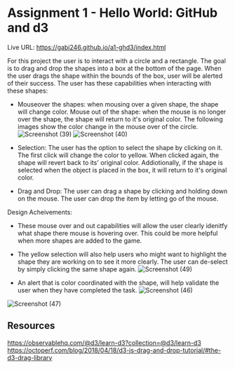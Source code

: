 Assignment 1 - Hello World: GitHub and d3  
===
Live URL: https://gabi246.github.io/a1-ghd3/index.html 

For this project the user is to interact with a circle and a rectangle. The goal is to drag and drop the shapes into a box at the bottom of the page. When the user drags the shape within the bounds of the box, user will be alerted of their success.
The user has these capabilities when interacting with these shapes:
 - Mouseover the shapes: when mousing over a given shape, the shape will change color. Mouse out of the shape: when the mouse is no longer over the shape, the shape will return to it's original color. The following images show the color change in the mouse over of the circle.  
 ![Screenshot (39)](https://user-images.githubusercontent.com/48228807/150382864-5254b9ed-6826-48a0-a7b5-7ffea008190d.png)
![Screenshot (40)](https://user-images.githubusercontent.com/48228807/150382916-c733e081-7e44-4b0f-8d30-2269100fb17a.png)

 - Selection: The user has the option to select the shape by clicking on it. The first click will change the color to yellow. When clicked again, the shape will revert back to its' original color. Addiotionally, if the shape is selected when the object is placed in the box, it will return to it's original color. 
 - Drag and Drop: The user can drag a shape by clicking and holding down on the mouse. The user can drop the item by letting go of the mouse.
 
Design Acheivements:
- These mouse over and out capabilities will allow the user clearly idenitfy what shape there mouse is hovering over. This could be more helpful when more shapes are added to the game. 
- The yellow selection will also help users who might want to highlight the shape they are working on to see it more clearly. The user can de-select by simply clicking the same shape again.
![Screenshot (49)](https://user-images.githubusercontent.com/48228807/150383470-313f723d-3353-482b-a4dc-70b6ebcde678.png)

- An alert that is color coordinated with the shape, will help validate the user when they have completed the task. 
![Screenshot (46)](https://user-images.githubusercontent.com/48228807/150383074-0aa4ac82-867d-448e-80f1-35c640035c0a.png)

![Screenshot (47)](https://user-images.githubusercontent.com/48228807/150383123-247d726f-8bb5-4257-8576-575a83193437.png)

Resources
---

https://observablehq.com/@d3/learn-d3?collection=@d3/learn-d3 
https://octoperf.com/blog/2018/04/18/d3-js-drag-and-drop-tutorial/#the-d3-drag-library 

